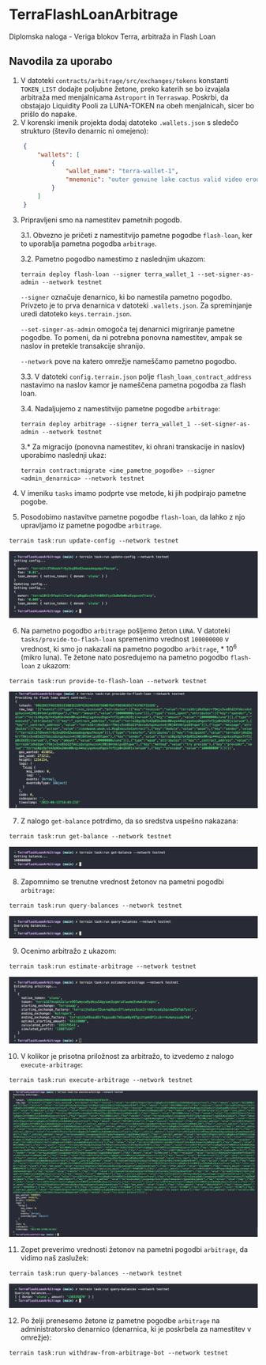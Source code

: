 # TerraFlashLoanArbitrage

Diplomska naloga - Veriga blokov Terra, arbitraža in Flash Loan

## Navodila za uporabo

1. V datoteki `contracts/arbitrage/src/exchanges/tokens` konstanti `TOKEN_LIST` dodajte poljubne žetone, preko katerih se bo izvajala arbitraža med menjalnicama `Astroport` in `Terraswap`. Poskrbi, da obstajajo Liquidity Pooli za LUNA-TOKEN na obeh menjalnicah, sicer bo prišlo do napake.
2. V korenski imenik projekta dodaj datoteko `.wallets.json` s sledečo strukturo (število denarnic ni omejeno):

```json
    {
        "wallets": [
            {
                "wallet_name": "terra-wallet-1",
                "mnemonic": "outer genuine lake cactus valid video erode sound birth tenant athlete good sweet salute panic point frost grass vintage leave peasant found slice mixture",
            }
        ]
    }
```

3. Pripravljeni smo na namestitev pametnih pogodb.

    3.1. Obvezno je pričeti z namestitvijo pametne pogodbe `flash-loan`, ker to uporablja pametna pogodba `arbitrage`.
    
    3.2. Pametno pogodbo namestimo z naslednjim ukazom:

    ```
    terrain deploy flash-loan --signer terra_wallet_1 --set-signer-as-admin --network testnet
    ```

    `--signer` označuje denarnico, ki bo namestila pametno pogodbo. Privzeto je to prva denarnica v datoteki `.wallets.json`. Za spreminjanje uredi datoteko `keys.terrain.json`.

    `--set-singer-as-admin` omogoča tej denarnici migriranje pametne pogodbe. To pomeni, da ni potrebna ponovna namestitev, ampak se naslov in pretekle transakcije shranijo.

    `--network` pove na katero omrežje nameščamo pametno pogodbo.

    3.3. V datoteki `config.terrain.json` polje `flash_loan_contract_address` nastavimo na naslov kamor je nameščena pametna pogodba za flash loan.

    3.4. Nadaljujemo z namestitvijo pametne pogodbe `arbitrage`:

    ```
    terrain deploy arbitrage --signer terra_wallet_1 --set-signer-as-admin --network testnet
    ```

    3.* Za migracijo (ponovna namestitev, ki ohrani transkacije in naslov) uporabimo naslednji ukaz:

    ```
    terrain contract:migrate <ime_pametne_pogodbe> --signer <admin_denarnica> --network testnet
    ```

4. V imeniku `tasks` imamo podprte vse metode, ki jih podpirajo pametne pogobe.

5. Posodobimo nastavitve pametne pogodbe `flash-loan`, da lahko z njo upravljamo iz pametne pogodbe `arbitrage`.

```
terrain task:run update-config --network testnet
```

![Updating the flash loan smart contract config!](/arbitrage_pictures/flash_loan_config_update.png "Updated Flash Loan Config")

6. Na pametno pogodbo `arbitrage` pošljemo žeton `LUNA`. V datoteki `tasks/provide-to-flash-loan` spremenimo vrednost `100000000` v vrednost, ki smo jo nakazali na pametno pogodbo `arbitrage`, * 10<sup>6</sup> (mikro luna). Te žetone nato posredujemo na pametno pogodbo `flash-loan` z ukazom:

```
terrain task:run provide-to-flash-loan --network testnet
```

![Providing funds to the flash loan!](/arbitrage_pictures/provided_funds_to_flash_loan.png "Provided funds to Flash Loan")

7. Z nalogo `get-balance` potrdimo, da so sredstva uspešno nakazana:

```
terrain task:run get-balance --network testnet
```

![Checking the balance on the flash loan!](/arbitrage_pictures/flash_loan_balance.png "Flash Loan Balance")

8. Zapomnimo se trenutne vrednost žetonov na pametni pogodbi `arbitrage`:

```
terrain task:run query-balances --network testnet
```

![Checking current balances on arbitrage smart contract!](/arbitrage_pictures/arbitrage_smart_contract_balance_before.png "Balance before the arbitrage")

9. Ocenimo arbitražo z ukazom:

```
terrain task:run estimate-arbitrage --network testnet
```

![Estimate the arbitrage!](/arbitrage_pictures/arbitrage_estimation.png "Arbitrage estimation")

10. V kolikor je prisotna priložnost za arbitražo, to izvedemo z nalogo `execute-arbitrage`:

```
terrain task:run execute-arbitrage --network testnet
```

![Execute the arbitrage!](/arbitrage_pictures/executing_arbitrage.png "Arbitrage execution")

11. Zopet preverimo vrednosti žetonov na pametni pogodbi `arbitrage`, da vidimo naš zaslužek:

```
terrain task:run query-balances --network testnet
```

![Checking balances after arbitrage!](/arbitrage_pictures/arbitrage_smart_contract_balance_after.png "Balances after arbitrage")

12. Po želji prenesemo žetone iz pametne pogodbe `arbitrage` na administratorsko denarnico (denarnica, ki je poskrbela za namestitev v omrežje):

```
terrain task:run withdraw-from-arbitrage-bot --network testnet
```